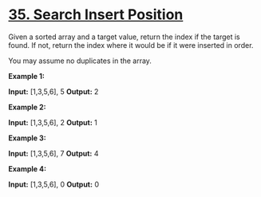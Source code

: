 # [35. Search Insert Position](https://leetcode.com/problems/search-insert-position/)

Given a sorted array and a target value, return the index if the target is found. If not, return the index where it would be if it were inserted in order.

You may assume no duplicates in the array.

**Example 1:**

**Input:** \[1,3,5,6\], 5
**Output:** 2

**Example 2:**

**Input:** \[1,3,5,6\], 2
**Output:** 1

**Example 3:**

**Input:** \[1,3,5,6\], 7
**Output:** 4

**Example 4:**

**Input:** \[1,3,5,6\], 0
**Output:** 0
